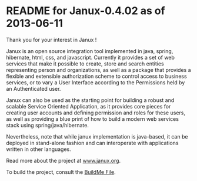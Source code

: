 README for Janux-0.4.02 as of 2013-06-11
==========

Thank you for your interest in Janux !

Janux is an open source integration tool implemented in java, spring, hibernate, html, css, and javascript. Currently it provides a set of web services that make it possible to create, store and search entities representing person and organizations, as well as a package that provides a flexible and extensible authorization scheme to control access to business services, or to vary a User Interface according to the Permissions held by an Authenticated user.

Janux can also be used as the starting point for building a robust and scalable Service Oriented Application, as it provides core pieces for creating user accounts and defining permission and roles for these users, as well as providing a blue print of how to build a modern web services stack using spring/java/hibernate.

Nevertheless, note that while janux implementation is java-based, it can be deployed in stand-alone
fashion and can interoperate with applications written in other languages.

Read more about the project at <a href="http://www.janux.org">www.janux.org</a>.

To build the project, consult the <a href="http://github.com/janux/janux-core/blob/master/BuildMe.md">BuildMe File</a>.
